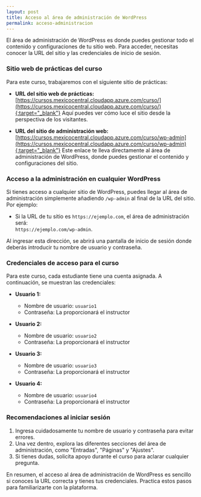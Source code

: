 ```yaml
---
layout: post
title: Acceso al área de administración de WordPress
permalink: acceso-administracion
---
```


El área de administración de WordPress es donde puedes gestionar todo el contenido y configuraciones de tu sitio web. Para acceder, necesitas conocer la URL del sitio y las credenciales de inicio de sesión.

### Sitio web de prácticas del curso

Para este curso, trabajaremos con el siguiente sitio de prácticas:

- **URL del sitio web de prácticas:**  
  [https://cursos.mexicocentral.cloudapp.azure.com/curso/](https://cursos.mexicocentral.cloudapp.azure.com/curso/){:target="_blank"}
  Aquí puedes ver cómo luce el sitio desde la perspectiva de los visitantes.

- **URL del sitio de administración web:**  
  [https://cursos.mexicocentral.cloudapp.azure.com/curso/wp-admin](https://cursos.mexicocentral.cloudapp.azure.com/curso/wp-admin){:target="_blank"}
  Este enlace te lleva directamente al área de administración de WordPress, donde puedes gestionar el contenido y configuraciones del sitio.

### Acceso a la administración en cualquier WordPress

Si tienes acceso a cualquier sitio de WordPress, puedes llegar al área de administración simplemente añadiendo `/wp-admin` al final de la URL del sitio. Por ejemplo:
- Si la URL de tu sitio es `https://ejemplo.com`, el área de administración será:  
  `https://ejemplo.com/wp-admin`.

Al ingresar esta dirección, se abrirá una pantalla de inicio de sesión donde deberás introducir tu nombre de usuario y contraseña.

### Credenciales de acceso para el curso

Para este curso, cada estudiante tiene una cuenta asignada. A continuación, se muestran las credenciales:

- **Usuario 1:**  
  - Nombre de usuario: `usuario1`  
  - Contraseña: La proporcionará el instructor

- **Usuario 2:**  
  - Nombre de usuario: `usuario2`  
  - Contraseña: La proporcionará el instructor

- **Usuario 3:**  
  - Nombre de usuario: `usuario3`  
  - Contraseña: La proporcionará el instructor

- **Usuario 4:**  
  - Nombre de usuario: `usuario4`  
  - Contraseña: La proporcionará el instructor

### Recomendaciones al iniciar sesión

1. Ingresa cuidadosamente tu nombre de usuario y contraseña para evitar errores.  
2. Una vez dentro, explora las diferentes secciones del área de administración, como "Entradas", "Páginas" y "Ajustes".  
3. Si tienes dudas, solicita apoyo durante el curso para aclarar cualquier pregunta.

En resumen, el acceso al área de administración de WordPress es sencillo si conoces la URL correcta y tienes tus credenciales. Practica estos pasos para familiarizarte con la plataforma.
